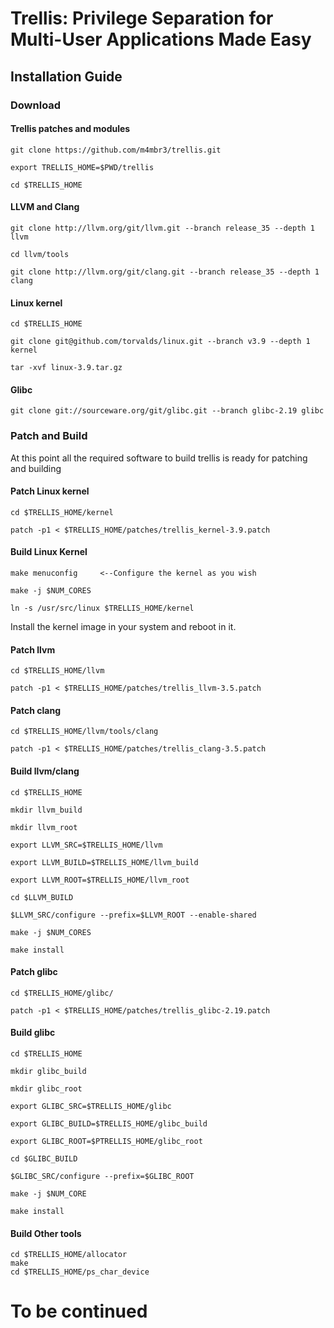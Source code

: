 # Trellis: Privilege Separation for Multi-User Applications Made Easy

## Installation Guide

### Download
#### Trellis patches and modules
```
git clone https://github.com/m4mbr3/trellis.git

export TRELLIS_HOME=$PWD/trellis

cd $TRELLIS_HOME
```
#### LLVM and Clang

```
git clone http://llvm.org/git/llvm.git --branch release_35 --depth 1 llvm

cd llvm/tools

git clone http://llvm.org/git/clang.git --branch release_35 --depth 1 clang
```
#### Linux kernel

```
cd $TRELLIS_HOME

git clone git@github.com/torvalds/linux.git --branch v3.9 --depth 1 kernel

tar -xvf linux-3.9.tar.gz
```

#### Glibc

```
git clone git://sourceware.org/git/glibc.git --branch glibc-2.19 glibc

```


### Patch and Build

At this point all the required software to build trellis is ready for patching and building

#### Patch Linux kernel
```
cd $TRELLIS_HOME/kernel

patch -p1 < $TRELLIS_HOME/patches/trellis_kernel-3.9.patch

```

#### Build Linux Kernel
```
make menuconfig  	<--Configure the kernel as you wish

make -j $NUM_CORES

ln -s /usr/src/linux $TRELLIS_HOME/kernel
```
Install the kernel image in your system and reboot in it.

#### Patch llvm
```
cd $TRELLIS_HOME/llvm

patch -p1 < $TRELLIS_HOME/patches/trellis_llvm-3.5.patch
```
#### Patch clang
```
cd $TRELLIS_HOME/llvm/tools/clang

patch -p1 < $TRELLIS_HOME/patches/trellis_clang-3.5.patch
```

#### Build llvm/clang
```
cd $TRELLIS_HOME

mkdir llvm_build

mkdir llvm_root

export LLVM_SRC=$TRELLIS_HOME/llvm

export LLVM_BUILD=$TRELLIS_HOME/llvm_build

export LLVM_ROOT=$TRELLIS_HOME/llvm_root

cd $LLVM_BUILD

$LLVM_SRC/configure --prefix=$LLVM_ROOT --enable-shared

make -j $NUM_CORES

make install

```
#### Patch glibc
```
cd $TRELLIS_HOME/glibc/

patch -p1 < $TRELLIS_HOME/patches/trellis_glibc-2.19.patch
```
#### Build glibc
```
cd $TRELLIS_HOME

mkdir glibc_build

mkdir glibc_root

export GLIBC_SRC=$TRELLIS_HOME/glibc

export GLIBC_BUILD=$TRELLIS_HOME/glibc_build

export GLIBC_ROOT=$PTRELLIS_HOME/glibc_root

cd $GLIBC_BUILD

$GLIBC_SRC/configure --prefix=$GLIBC_ROOT

make -j $NUM_CORE

make install
```

#### Build Other tools
```
cd $TRELLIS_HOME/allocator
make
cd $TRELLIS_HOME/ps_char_device
```
# To be continued
